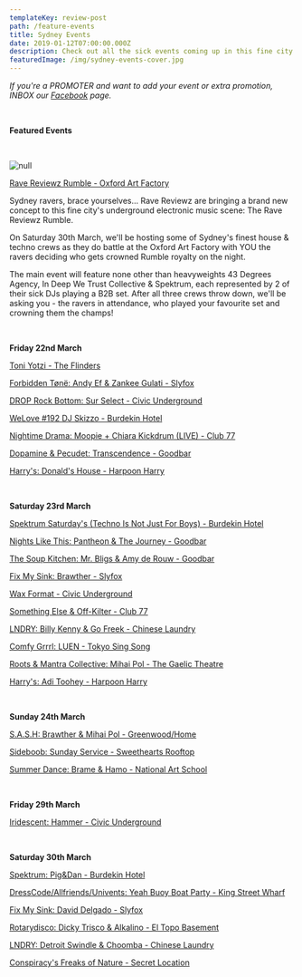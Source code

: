 ```yaml
---
templateKey: review-post
path: /feature-events
title: Sydney Events
date: 2019-01-12T07:00:00.000Z
description: Check out all the sick events coming up in this fine city!
featuredImage: /img/sydney-events-cover.jpg
---
```

_If you're a PROMOTER and want to add your event or extra promotion, INBOX our [Facebook](https://www.facebook.com/ravereviewz) page._

<br>

**Featured Events**

<br>

![null](/img/53068858_823645401319811_1930489586534842368_o.jpg)

[Rave Reviewz Rumble - Oxford Art Factory](https://www.facebook.com/events/2173922956001742/)

Sydney ravers, brace yourselves... Rave Reviewz are bringing a brand new concept to this fine city's underground electronic music scene: The Rave Reviewz Rumble.

On Saturday 30th March, we'll be hosting some of Sydney's finest house & techno crews as they do battle at the Oxford Art Factory with YOU the ravers deciding who gets crowned Rumble royalty on the night.

The main event will feature none other than heavyweights 43 Degrees Agency, In Deep We Trust Collective & Spektrum, each represented by 2 of their sick DJs playing a B2B set. After all three crews throw down, we'll be asking you - the ravers in attendance, who played your favourite set and crowning them the champs!

<br>

**Friday 22nd March**

[Toni Yotzi - The Flinders](https://www.facebook.com/events/574828809665693/)

[Forbidden Tønë: Andy Ef & Zankee Gulati - Slyfox](https://www.facebook.com/events/365932694240032/)

[DROP Rock Bottom: Sur Select - Civic Underground](https://www.facebook.com/events/693771557691496/)

[WeLove #192 DJ Skizzo - Burdekin Hotel](https://www.facebook.com/events/386862538781721/)

[Nightime Drama: Moopie + Chiara Kickdrum (LIVE) - Club 77](https://www.facebook.com/events/296360897709708/)

[Dopamine & Pecudet: Transcendence - Goodbar](https://www.facebook.com/events/1278077425694990/)

[Harry's: Donald's House - Harpoon Harry](https://www.facebook.com/events/2289659511318628/)

<br>

**Saturday 23rd March**

[Spektrum Saturday's (Techno Is Not Just For Boys) - Burdekin Hotel](https://www.facebook.com/events/2421431071419277/)

[Nights Like This: Pantheon & The Journey - Goodbar](https://www.facebook.com/events/268122100799776/)

[The Soup Kitchen: Mr. Bligs & Amy de Rouw - Goodbar](https://www.facebook.com/events/160741348184372/)

[Fix My Sink: Brawther - Slyfox](https://www.facebook.com/events/388437328379835/)

[Wax Format - Civic Underground](https://www.facebook.com/events/367994687318327/)

[Something Else & Off-Kilter - Club 77](https://www.facebook.com/events/602410526853526/)

[LNDRY: Billy Kenny & Go Freek - Chinese Laundry](https://www.facebook.com/events/425786041494562/)

[Comfy Grrrl: LUEN - Tokyo Sing Song](https://www.facebook.com/events/2087450871345152/)

[Roots & Mantra Collective: Mihai Pol - The Gaelic Theatre](https://www.facebook.com/events/244370639836432/)

[Harry's: Adi Toohey - Harpoon Harry](https://www.facebook.com/events/381997752355930/)

<br>

**Sunday 24th March**

[S.A.S.H: Brawther & Mihai Pol - Greenwood/Home](https://www.facebook.com/events/2228416864076747/)

[Sideboob: Sunday Service - Sweethearts Rooftop](https://www.facebook.com/events/588474624991781)

[Summer Dance: Brame & Hamo - National Art School](https://www.facebook.com/events/2265861230338232/)

<br>

**Friday 29th March**

[Iridescent: Hammer - Civic Underground](https://www.facebook.com/events/295482494473451/)

<br>

**Saturday 30th March**

[Spektrum: Pig&Dan - Burdekin Hotel](https://www.facebook.com/events/2208092589410916/)

[DressCode/Allfriends/Univents: Yeah Buoy Boat Party - King Street Wharf](https://www.facebook.com/events/398650417576793/)

[Fix My Sink: David Delgado - Slyfox](https://www.facebook.com/events/436201526921776/)

[Rotarydisco: Dicky Trisco & Alkalino - El Topo Basement](https://www.facebook.com/events/294772974548931/)

[LNDRY: Detroit Swindle & Choomba - Chinese Laundry](https://www.facebook.com/events/592138644523081/)

[Conspiracy's Freaks of Nature - Secret Location](https://www.facebook.com/events/613452775783934/)
